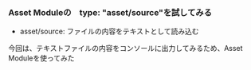 ### Asset Moduleの　type: "asset/source"を試してみる

- asset/source: ファイルの内容をテキストとして読み込む

今回は、テキストファイルの内容をコンソールに出力してみるため、Asset Moduleを使ってみた